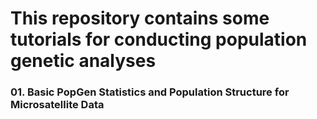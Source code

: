 # This repository contains some tutorials for conducting population genetic analyses

### 01. Basic PopGen Statistics and Population Structure for Microsatellite Data
